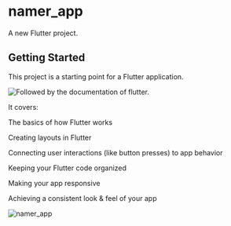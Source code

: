 # namer_app

A new Flutter project.

## Getting Started

This project is a starting point for a Flutter application.

![Followed by the documentation of flutter.](https://codelabs.developers.google.com/codelabs/flutter-codelab-first#8) 

It covers: 

The basics of how Flutter works

Creating layouts in Flutter

Connecting user interactions (like button presses) to app behavior

Keeping your Flutter code organized

Making your app responsive

Achieving a consistent look & feel of your app

![namer_app](https://github.com/MiaomiaoShi1004/namer_app/assets/123462116/98d7b2e2-52df-4901-b01d-8626c59c1c92)
